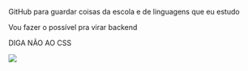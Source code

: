 <p> GitHub para guardar coisas da escola e de linguagens que eu estudo</p>

<p> Vou fazer o possível  pra virar backend</p>

<p> DIGA NÃO AO CSS</p>

<img src="https://github-readme-stats.vercel.app/api/top-langs/?username=GUILEERME"/>

